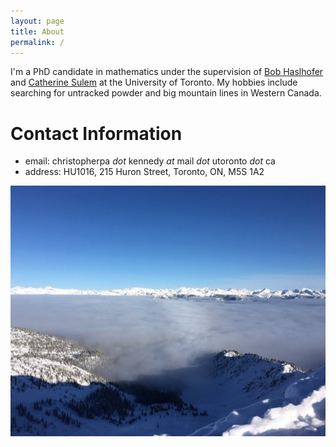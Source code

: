 ```yaml
---
layout: page
title: About
permalink: /
---
```


I'm a PhD candidate in mathematics under the supervision of [Bob Haslhofer](https://www.math.toronto.edu/roberth/) and [Catherine Sulem](https://www.math.toronto.edu/sulem/) at the University of Toronto. My hobbies include searching for untracked powder and big mountain lines in Western Canada.

Contact Information
======

  - email: christopherpa _dot_ kennedy _at_ mail _dot_ utoronto _dot_ ca
  - address: HU1016, 215 Huron Street, Toronto, ON, M5S 1A2

![](assets/img/KHMR_clouds.jpg)
